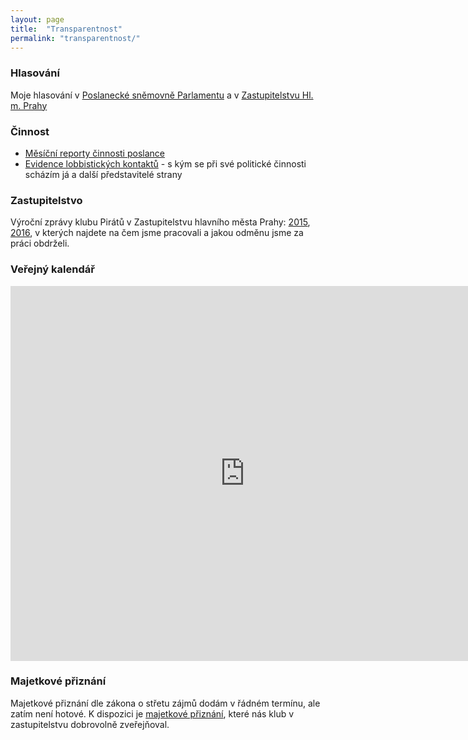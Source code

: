 ```yaml
---
layout: page
title:  "Transparentnost"
permalink: "transparentnost/"
---
```


### Hlasování

Moje hlasování v [Poslanecké sněmovně Parlamentu](http://www.psp.cz/sqw/hlasovani.sqw?id=6526) a v [Zastupitelstvu Hl. m. Prahy](http://www.praha.eu/jnp/cz/o_meste/primator_a_volene_organy/zastupitelstvo/vysledky_hlasovani/index.html?memberId=4929)


### Činnost

- [Měsíční reporty činnosti poslance](https://forum.pirati.cz/poslanci-f884/report-poslance-ondrej-profant-t39019.html)
- [Evidence lobbistických kontaktů](https://forum.pirati.cz/vstupy-a-vystupy-f570/evidence-lobbistickych-kontaktu-t13315.html) - s kým se při své politické činnosti scházím já a další představitelé strany

### Zastupitelstvo

Výroční zprávy klubu Pirátů v Zastupitelstvu hlavního města Prahy:
[2015](https://github.com/pirati-cz/KlubPraha/blob/master/materialy/vyrocni-zprava/vyrocni-zprava.pdf),
[2016](https://github.com/pirati-cz/KlubPraha/blob/master/materialy/vyrocni-zprava-2016/vyrocni-zprava-2016.pdf), v kterých najdete na čem jsme pracovali a jakou odměnu jsme za práci obdrželi.

### Veřejný kalendář

<iframe src="https://calendar.google.com/calendar/embed?showTitle=0&amp;showPrint=0&amp;showTz=0&amp;mode=WEEK&amp;height=600&amp;wkst=2&amp;hl=cs&amp;bgcolor=%23FFFFFF&amp;src=re22cium9203etd7jv7crbf7ck%40group.calendar.google.com&amp;color=%231B887A&amp;src=a8kmu41ck1j2kpp7jnvs945nbk%40group.calendar.google.com&amp;color=%23711616&amp;ctz=Europe%2FPrague" style="border-width:0" width="750" height="600" frameborder="0" scrolling="no"></iframe>

### Majetkové přiznání

Majetkové přiznání dle zákona o střetu zájmů dodám v řádném termínu, ale zatím není hotové. K dispozici je [majetkové přiznání](https://github.com/pirati-cz/KlubPraha/blob/master/priznani/ondrej-profant.md), které nás klub v zastupitelstvu dobrovolně zveřejňoval.
